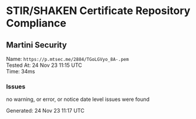# STIR/SHAKEN Certificate Repository Compliance

## Martini Security

Name: `https://p.mtsec.me/2884/TGoLGVyo_8A-.pem`\
Tested At: 24 Nov 23 11:15 UTC\
Time: 34ms

### Issues

no warning, or error, or notice date level issues were found

Generated: 24 Nov 23 11:17 UTC
